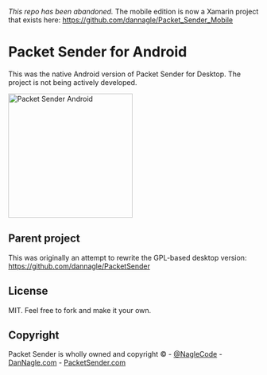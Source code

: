 *This repo has been abandoned.* The mobile edition is now a Xamarin project that exists here:
https://github.com/dannagle/Packet_Sender_Mobile


# Packet Sender for Android
This was the native Android version of Packet Sender for Desktop. The project is not being actively developed.

<img alt="Packet Sender Android" width="250px" src="screenshots/android-screenshot-phone.png">

## Parent project
This was originally an attempt to rewrite the GPL-based desktop version:
https://github.com/dannagle/PacketSender


## License

MIT. Feel free to fork and make it your own.


## Copyright

Packet Sender is wholly owned and copyright &copy;  -  [@NagleCode](http://twitter.com/NagleCode) - [DanNagle.com](http://DanNagle.com)  -  [PacketSender.com](http://PacketSender.com)
